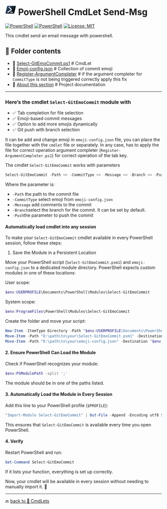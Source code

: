 # <img src="../../../Assets/Powershell.svg" width="35" alt="PowerShell"> PowerShell CmdLet Send-Msg

[![PowerShell](https://custom-icon-badges.demolab.com/badge/.-Microsoft-blue.svg?style=flat&logo=powershell-core-eyecatch32&logoColor=white)](https://learn.microsoft.com/en-us/powershell/scripting/install/installing-powershell-on-windows?view=powershell-7.5)
[![PowerShell](https://img.shields.io/badge/PowerShell-5.1%2B-blue?logo=powershell)](https://docs.microsoft.com/en-us/powershell/)
[![License: MIT](https://img.shields.io/badge/License-MIT-green.svg)](https://opensource.org/licenses/MIT)

This cmdlet send an email message with powershell.

## 📂 Folder contents  

- 📄 [Select-GitEmoCommit.ps1](Select-GitEmoCommit.ps1) # CmdLet
- 📄 [Emoji-config.json](emoji-config.json) # Collection of commit emoji
- 📄 [Register-ArgumentCompleter](./Register-ArgumentCompleter.ps1) # if the argument completer for `CommitType` is not being triggered correctly apply this fix
- 📄 [About this section](ReadMe.md) # Project documentation

---

### Here’s the cmdlet `Select-GitEmoCommit` module with

- ✅ Tab completion for file selection
- ✅ Emoji-based commit messages
- ✅ Option to add more emojis dynamically
- ✅ Git push with branch selection

It can be add and change emoji in `emoji-config.json` file, you can place the file together with the `cmdlet` file or separately. In any case, has to apply the file for correct operation argument completer (`Register-ArgumentCompleter.ps1`) for correct operation of the tab key.

The cmdlet `Select-GitEmoCommit` works with parameters

```powershell
Select-GitEmoCommit -Path <> -CommitType <> -Message <> -Branch <> -Push
```

Where the parameter is:

- `-Path` the path to the commit file
- `-CommitType` select emoji from `emoji-config.json`
- `-Message` add comments to the commit
- `-Branch`select the branch for the commit. It can be set by default.
- `-Push`the parameter to push the commit

#### Automatically load cmdlet into any session

To make your `Select-GitEmoCommit` cmdlet available in every PowerShell session, follow these steps:

1. Save the Module in a Persistent Location

Move your PowerShell script (`Select-GitEmoCommit.psm1`) and `emoji-config.json` to a dedicated module directory. PowerShell expects custom modules in one of these locations:

User scope:

```powershell
$env:USERPROFILE\Documents\PowerShell\Modules\Select-GitEmoCommit
```

System scope:

```powershell
$env:ProgramFiles\PowerShell\Modules\Select-GitEmoCommit
```

Create the folder and move your script:

```powershell
New-Item -ItemType Directory -Path "$env:USERPROFILE\Documents\PowerShell\Modules\Select-GitEmoCommit" -Force
Move-Item -Path "D:\path\to\your\Select-GitEmoCommit.psm1" -Destination "$env:USERPROFILE\Documents\PowerShell\Modules\Select-GitEmoCommit\"
Move-Item -Path "D:\path\to\your\emoji-config.json" -Destination "$env:USERPROFILE\Documents\Power
```

#### 2. Ensure PowerShell Can Load the Module

Check if PowerShell recognizes your module:

```powershell
$env:PSModulePath -split ';'
```

The module should be in one of the paths listed.

#### 3. Automatically Load the Module in Every Session

Add this line to your PowerShell profile (`$PROFILE`):

```powershell
"Import-Module Select-GitEmoCommit" | Out-File -Append -Encoding utf8 $PROFILE
```

This ensures that `Select-GitEmoCommit` is available every time you open PowerShell.

#### 4. Verify

Restart PowerShell and run:

```powershell
Get-Command Select-GitEmoCommit
```

If it lists your function, everything is set up correctly.

Now, your cmdlet will be available in every session without needing to manually import it. 🚀

---

🔙 [back to 📂 CmdLets](../)
